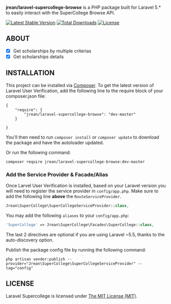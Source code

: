 **jrean/laravel-supercollege-browse** is a PHP package built for Laravel 5.* to
easily interact with the SuperCollege Browse API.

[![Latest Stable Version](https://poser.pugx.org/jrean/laravel-supercollege-browse/v/stable)](https://packagist.org/packages/jrean/laravel-supercollege-browse) [![Total Downloads](https://poser.pugx.org/jrean/laravel-supercollege-browse/downloads)](https://packagist.org/packages/jrean/laravel-supercollege-browse) [![License](https://poser.pugx.org/jrean/laravel-supercollege-browse/license)](https://packagist.org/packages/jrean/laravel-supercollege-browse)

## ABOUT

- [x] Get scholarships by multiple criterias
- [x] Get scholarships details

## INSTALLATION

This project can be installed via [Composer](http://getcomposer.org). To get
the latest version of Laravel User Verification, add the following line to the
require block of your composer.json file:

    {
        "require": {
            "jrean/laravel-supercollege-browse": "dev-master"
        }

    }

You'll then need to run `composer install` or `composer update` to download the
package and have the autoloader updated.

Or run the following command:

    composer require jrean/laravel-supercollege-browse:dev-master

### Add the Service Provider & Facade/Alias

Once Larvel User Verification is installed, based on your Laravel version you
will need to register the service provider in `config/app.php`. Make sure to
add the following line **above** the `RouteServiceProvider`.

```PHP
Jrean\SuperCollege\SuperCollegeServiceProvider::class,
```

You may add the following `aliases` to your `config/app.php`:

```PHP
'SuperCollege' => Jrean\SuperCollege\Facades\SuperCollege::class,
```

The last 2 directives are optional if you are using Laravel ~5.5, thanks to the
auto-discovery option.

Publish the package config file by running the following command:

```
php artisan vendor:publish --provider="Jrean\SuperCollege\SuperCollegeServiceProvider" --tag="config"
```

## LICENSE

Laravel Supercollege is licensed under [The MIT License (MIT)](LICENSE).

